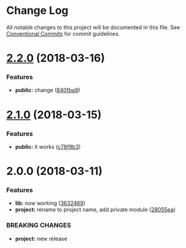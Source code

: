 # Change Log

All notable changes to this project will be documented in this file.
See [Conventional Commits](https://conventionalcommits.org) for commit guidelines.

<a name="2.2.0"></a>
# [2.2.0](https://github.com/vvo/project-name/compare/v2.1.0...v2.2.0) (2018-03-16)


### Features

* **public:** change ([840fba9](https://github.com/vvo/project-name/commit/840fba9))




<a name="2.1.0"></a>
# [2.1.0](https://github.com/vvo/project-name/compare/v2.0.0...v2.1.0) (2018-03-15)


### Features

* **public:** it works ([c78f9b3](https://github.com/vvo/project-name/commit/c78f9b3))




<a name="2.0.0"></a>
# 2.0.0 (2018-03-11)


### Features

* **lib:** now working ([3632469](https://github.com/vvo/project-name/commit/3632469))
* **project:** rename to project name, add private module ([28055ea](https://github.com/vvo/project-name/commit/28055ea))


### BREAKING CHANGES

* **project:** new release
